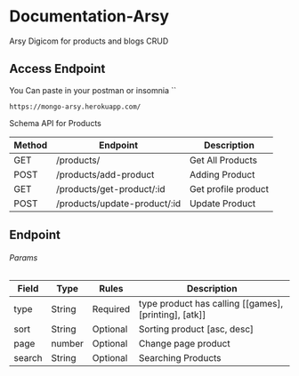 # Documentation-Arsy

Arsy Digicom for products and blogs CRUD

## Access Endpoint

You Can paste in your postman or insomnia \`\`

    https://mongo-arsy.herokuapp.com/


Schema API for Products

Method | Endpoint  | Description
---------|----------|---------
 GET | /products/ | Get All Products
 POST | /products/add-product | Adding Product
 GET | /products/get-product/:id | Get profile product
 POST | /products/update-product/:id | Update Product

## Endpoint

###### Params
| Field  | Type   | Rules    | Description                                           |
|--------|--------|----------|-------------------------------------------------------|
| type   | String | Required | type product has calling [[games], [printing], [atk]] |
| sort   | String | Optional | Sorting product [asc, desc]                           |
| page   | number | Optional | Change page product                                   |
| search | String | Optional | Searching Products                                    |
